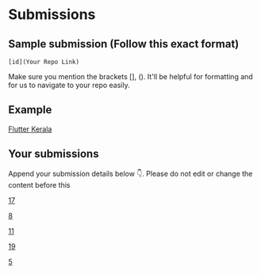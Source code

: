 # Submissions

## Sample submission (Follow this exact format)

    [id](Your Repo Link)

Make sure you mention the brackets [], (). It'll be helpful for formatting and for us to navigate to your repo easily.

## Example

[Flutter Kerala](https://github.com/FlutterKerala/)

## Your submissions

Append your submission details below 👇. Please do not edit or change the content before this 

[17](https://github.com/MayurPoptani/quizzy_app.git)

[8](https://github.com/ajmaln/flutter-quiz)

[11](https://github.com/Syamgith/Quizzy)

[19](https://github.com/adheela/examen_app)

[5](https://github.com/hashiqvh/quiz.git)
